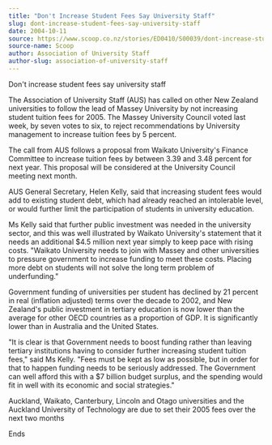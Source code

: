 ```yaml
---
title: "Don't Increase Student Fees Say University Staff"
slug: dont-increase-student-fees-say-university-staff
date: 2004-10-11
source: https://www.scoop.co.nz/stories/ED0410/S00039/dont-increase-student-fees-say-university-staff.htm
source-name: Scoop
author: Association of University Staff
author-slug: association-of-university-staff
---
```


<p>Don't increase student fees say university staff</p>

<p>The
Association of University Staff (AUS) has called on other
New Zealand universities to follow the lead of Massey
University by not increasing student tuition fees for 2005.
The Massey University Council voted last week, by seven
votes to six, to reject recommendations by University
management to increase tuition fees by 5 percent.</p>

<p>The call
from AUS follows a proposal from Waikato University's
Finance Committee to increase tuition fees by between 3.39
and 3.48 percent for next year. This proposal will be
considered at the University Council meeting next
month.</p>

<p>AUS General Secretary, Helen Kelly, said that
increasing student fees would add to existing student debt,
which had already reached an intolerable level, or would
further limit the participation of students in university
education.</p>

<p>Ms Kelly said that further public investment
was needed in the university sector, and this was well
illustrated by Waikato University's statement that it needs
an additional $4.5 million next year simply to keep pace
with rising costs. "Waikato University needs to join with
Massey and other universities to pressure government to
increase funding to meet these costs. Placing more debt on
students will not solve the long term problem of
underfunding."</p>

<p>Government funding of universities per
student has declined by 21 percent in real (inflation
adjusted) terms over the decade to 2002, and New Zealand's
public investment in tertiary education is now lower than
the average for other OECD countries as a proportion of GDP.
It is significantly lower than in Australia and the United
States.<p>
<p>"It is clear is that Government needs to boost
funding rather than leaving tertiary institutions having to
consider further increasing student tuition fees," said Ms
Kelly. "Fees must be kept as low as possible, but in order
for that to happen funding needs to be seriously addressed.
The Government can well afford this with a $7 billion budget
surplus, and the spending would fit in well with its
economic and social strategies."</p>

<p>Auckland, Waikato,
Canterbury, Lincoln and Otago universities and the Auckland
University of Technology are due to set their 2005 fees over
the next two months</p>

<p>Ends</p>








<!--


